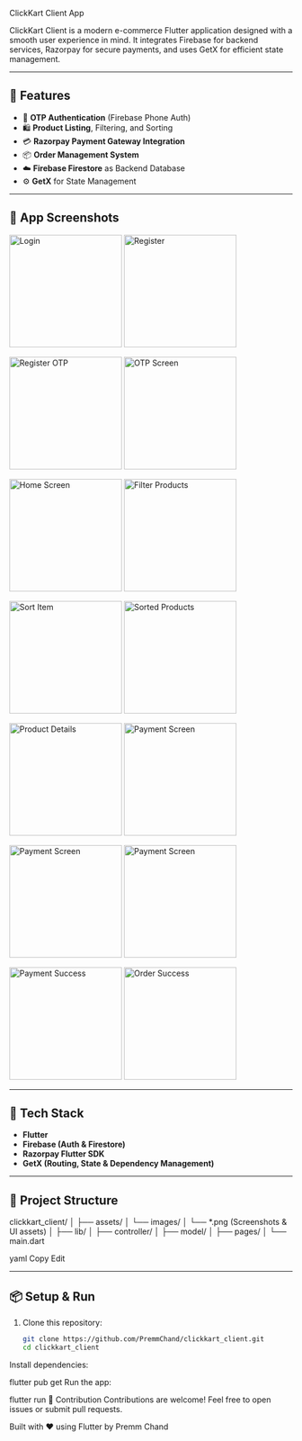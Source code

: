 ClickKart Client App

ClickKart Client is a modern e-commerce Flutter application designed with a smooth user experience in mind. 
It integrates Firebase for backend services, Razorpay for secure payments, 
and uses GetX for efficient state management.

---

## 🚀 Features

- 🔐 **OTP Authentication** (Firebase Phone Auth)
- 🛍️ **Product Listing**, Filtering, and Sorting
- 💳 **Razorpay Payment Gateway Integration**
- 📦 **Order Management System**
- ☁️ **Firebase Firestore** as Backend Database
- ⚙️ **GetX** for State Management

---

## 📱 App Screenshots



<p float="left">
  <img src="assets/images/login_screen.png" width="200" alt="Login" />
  <img src="assets/images/register_screen.png" width="200" alt="Register" />
</p>

<p float="left">
   <img src="assets/images/register_otp_screen.png" width="200" alt="Register OTP" />
  <img src="assets/images/otp_screen.png" width="200" alt="OTP Screen" />
</p>

<p float="left">
  <img src="assets/images/home_screen.png" width="200" alt="Home Screen" />
  <img src="assets/images/filter_product_screen.png" width="200" alt="Filter Products" />
</p>

<p float="left">
    <img src="assets/images/sort_item_screen.png" width="200" alt="Sort Item" />
   <img src="assets/images/sorting_product_screen.png" width="200" alt="Sorted Products" />
</p>

<p float="left">
  <img src="assets/images/product_detail_screen.png" width="200" alt="Product Details" />
<img src="assets/images/payment_screen.png" width="200" alt="Payment Screen" />
</p>

<p float="left">
  <img src="assets/images/payment_screen1.png" width="200" alt="Payment Screen" />
  <img src="assets/images/payment_screen2.png" width="200" alt="Payment Screen" />
</p>

<p float="left">
  <img src="assets/images/payment_success_screen.png" width="200" alt="Payment Success" />
  <img src="assets/images/order_success_screen.png" width="200" alt="Order Success" />
</p>

---

## 🧠 Tech Stack

- **Flutter**
- **Firebase (Auth & Firestore)**
- **Razorpay Flutter SDK**
- **GetX (Routing, State & Dependency Management)**

---

## 📂 Project Structure

clickkart_client/
│
├── assets/
│ └── images/
│ └── *.png (Screenshots & UI assets)
│
├── lib/
│ ├── controller/
│ ├── model/
│ ├── pages/
│ └── main.dart

yaml
Copy
Edit

---

## 📦 Setup & Run

1. Clone this repository:
   ```bash
   git clone https://github.com/PremmChand/clickkart_client.git
   cd clickkart_client
Install dependencies:

flutter pub get
Run the app:

flutter run
🙌 Contribution
Contributions are welcome! Feel free to open issues or submit pull requests.


Built with ❤️ using Flutter by Premm Chand


